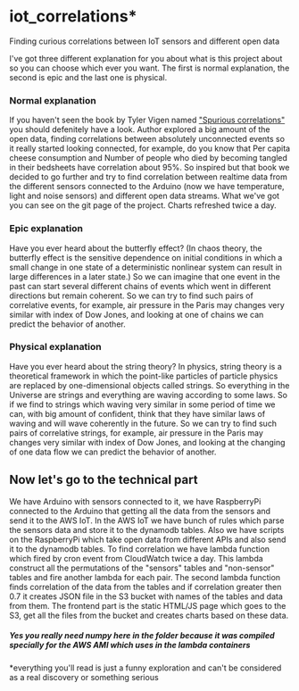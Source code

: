 # iot_correlations*
Finding curious correlations between IoT sensors and different open data

I've got three different explanation for you about what is this project about so you can choose which ever you want. The first is normal explanation, the second is epic and the last one is physical.

### Normal explanation
If you haven't seen the book by Tyler Vigen named ["Spurious correlations"](http://www.tylervigen.com/spurious-correlations) you should defenitely have a look. Author explored a big amount of the open data, finding correlations between absolutely unconnected events so it really started looking connected, for example, do you know that Per capita cheese consumption and Number of people who died by becoming tangled in their bedsheets have correlation about 95%.
So inspired but that book we decided to go further and try to find correlation between realtime data from the different sensors connected to the Arduino (now we have temperature, light and noise sensors) and different open data streams. What we've got you can see on the git page of the project. Charts refreshed twice a day.

### Epic explanation
Have you ever heard about the butterfly effect? (In chaos theory, the butterfly effect is the sensitive dependence on initial conditions in which a small change in one state of a deterministic nonlinear system can result in large differences in a later state.) So we can imagine that one event in the past can start several different chains of events which went in different directions but remain coherent. So we can try to find such pairs of correlative events, for example, air pressure in the Paris may changes very similar with index of Dow Jones, and looking at one of chains we can predict the behavior of another.

### Physical explanation
Have you ever heard about the string theory? In physics, string theory is a theoretical framework in which the point-like particles of particle physics are replaced by one-dimensional objects called strings. So everything in the Universe are strings and everything are waving according to some laws. So if we find to strings which waving very similar in some period of time we can, with big amount of confident, think that they have similar laws of waving and will wave coherently in the future. So we can try to find such pairs of correlative strings, for example, air pressure in the Paris may changes very similar with index of Dow Jones, and looking at the changing of one data flow we can predict the behavior of another.

## Now let's go to the technical part

We have Arduino with sensors connected to it, we have RaspberryPi connected to the Arduino that getting all the data from the sensors and send it to the AWS IoT. In the AWS IoT we have bunch of rules which parse the sensors data and store it to the dynamodb tables. Also we have scripts on the RaspberryPi which take open data from different APIs and also send it to the dynamodb tables.
To find correlation we have  lambda function which fired by cron event from CloudWatch twice a day. This lambda construct all the permutations of the "sensors" tables and "non-sensor" tables and fire another lambda for each pair. The second lambda function finds correlation of the data from the tables and if correlation greater then 0.7 it creates JSON file in the S3 bucket with names of the tables and data from them.
The frontend part is the static HTML/JS page which goes to the S3, get all the files from the bucket and creates charts based on these data.


##### Yes you really need numpy here in the folder because it was compiled specially for the AWS AMI which uses in the lambda containers

*everything you'll read is just a funny exploration and can't be considered as a real discovery or something serious
